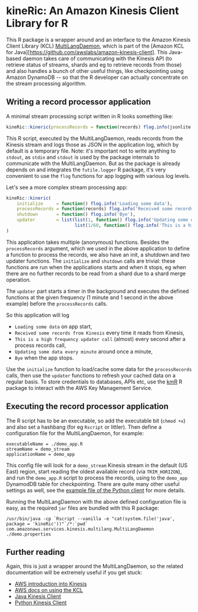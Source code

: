 # kineRic: An Amazon Kinesis Client Library for R

This R package is a wrapper around and an interface to the Amazon Kinesis Client Library (KCL) [MultiLangDaemon](https://github.com/awslabs/amazon-kinesis-client/tree/5d045521ce2da803cb4791d19faaeb63ea267c83/src/main/java/com/amazonaws/services/kinesis/multilang), which is part of the [Amazon KCL for Java][https://github.com/awslabs/amazon-kinesis-client]. This Java-based daemon takes care of communicating with the Kinesis API (to retrieve status of streams, shards and eg to retrieve records from those) and also handles a bunch of other useful things, like checkpointing using Amazon DynamoDB -- so that the R developer can actually concentrate on the stream processing algorithm.

## Writing a record processor application

A minimal stream processing script written in R looks something like:

```r
kineRic::kineric(processRecords = function(records) flog.info(jsonlite::toJSON(records)))
```

This R script, executed by the MultiLangDaemon, reads records from the Kinesis stream and logs those as JSON in the application log, which by default is a temporary file. Note: it's important not to write anything to `stdout`, as `stdin` and `stdout` is used by the package internals to communicate with the MultiLangDaemon. But as the package is already depends on and integrates the `futile.logger` R package, it's very convenient to use the `flog` functions for app logging with various log levels.

Let's see a more complex stream processing app:

```r
kineRic::kineric(
    initialize     = function() flog.info('Loading some data'),
    processRecords = function(records) flog.info('Received some records from Kinesis'),
    shutdown       = function() flog.info('Bye'),
    updater        = list(list(1, function() flog.info('Updating some data every minute')),
                          list(1/60, function() flog.info('This is a high frequency updater call')))
)
```

This application takes multiple (anonymous) functions. Besides the `processRecords` argument, which we used in the above application to define a function to process the records, we also have an init, a shutdown and two updater functions. The `initialize` and `shutdown` calls are trivial: these functions are run when the applications starts and when it stops, eg when there are no further records to be read from a shard due to a shard merge operation.

The `updater` part starts a timer in the background and executes the defined functions at the given frequency (1 minute and 1 second in the above example) before the `processRecords` calls.

So this application will log
* `Loading some data` on app start,
* `Received some records from Kinesis` every time it reads from Kinesis,
* `This is a high frequency updater call` (almost) every second after a process records call,
* `Updating some data every minute` around once a minute,
* `Bye` when the app stops.

Use the `initialize` function to load/cache some data for the `processRecords` calls, then use the `updater` functions to refresh your cached data on a regular basis. To store credentials to databases, APIs etc, use the [kmR](https://github.com/cardcorp/kineRic) R package to interact with the AWS Key Management Service.

## Executing the record processor application

The R script has to be an executable, so add the executable bit (`chmod +x`) and also set a hashbang (for eg `Rscript` or littler). Then define a configuration file for the MultiLangDaemon, for example:

```
executableName = ./demo_app.R
streamName = demo_stream
applicationName = demo_app
```

This config file will look for a `demo_stream` Kinesis stream in the default (US East) region, start reading the oldest available record (via `TRIM_HORIZON`), and run the `demo_app.R` script to process the records, using to the `demo_app` DynamodDB table for checkpointing. There are quite many other useful settings as well, see the [example file of the Python client](https://github.com/awslabs/amazon-kinesis-client-python/blob/master/samples/sample.properties) for more details.

Running the MultiLangDaemon with the above defined configuration file is easy, as the required `jar` files are bundled with this R package:

```
/usr/bin/java -cp `Rscript --vanilla -e "cat(system.file('java', package = 'kineRic'))"`/*:`pwd` com.amazonaws.services.kinesis.multilang.MultiLangDaemon ./demo.properties
```

## Further reading

Again, this is just a wrapper around the MultiLangDaemon, so the related documentation will be extremely useful if you get stuck:
* [AWS introduction into Kinesis](http://docs.aws.amazon.com/streams/latest/dev/introduction.html)
* [AWS docs on using the KCL](http://docs.aws.amazon.com/streams/latest/dev/developing-consumers-with-kcl.html)
* [Java Kinesis Client](https://github.com/awslabs/amazon-kinesis-client)
* [Python Kinesis Client](https://github.com/awslabs/amazon-kinesis-client-python)
